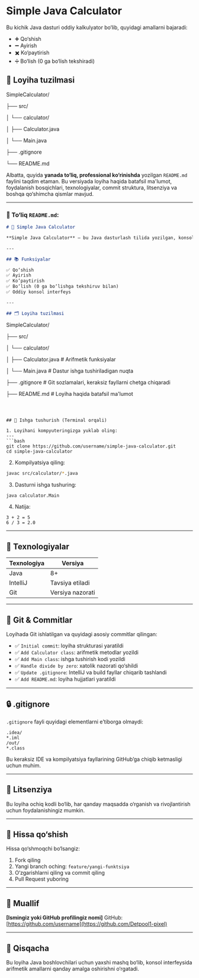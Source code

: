 # Simple Java Calculator

Bu kichik Java dasturi oddiy kalkulyator bo‘lib, quyidagi amallarni bajaradi:

- ➕ Qo‘shish
- ➖ Ayirish
- ✖️ Ko‘paytirish
- ➗ Bo‘lish (0 ga bo‘lish tekshiradi)

## 📁 Loyiha tuzilmasi

SimpleCalculator/

├── src/

│ └── calculator/

│ ├── Calculator.java

│ └── Main.java

├── .gitignore

└── README.md

Albatta, quyida **yanada to‘liq, professional ko‘rinishda** yozilgan `README.md` faylini taqdim etaman. Bu versiyada loyiha haqida batafsil ma'lumot, foydalanish bosqichlari, texnologiyalar, commit struktura, litsenziya va boshqa qo‘shimcha qismlar mavjud.

---

### 📄 To‘liq `README.md`:

```markdown
# 🧮 Simple Java Calculator

**Simple Java Calculator** — bu Java dasturlash tilida yozilgan, konsol orqali ishlaydigan oddiy kalkulyator dasturi. U foydalanuvchiga asosiy arifmetik amallarni bajarish imkonini beradi: qo‘shish, ayirish, ko‘paytirish va bo‘lish.

---

## 📚 Funksiyalar

✅ Qo‘shish  
✅ Ayirish  
✅ Ko‘paytirish  
✅ Bo‘lish (0 ga bo‘lishga tekshiruv bilan)  
✅ Oddiy konsol interfeys

---

## 🗂 Loyiha tuzilmasi

```

SimpleCalculator/

├── src/


│   └── calculator/


│       ├── Calculator.java    # Arifmetik funksiyalar


│       └── Main.java          # Dastur ishga tushiriladigan nuqta


├── .gitignore                 # Git sozlamalari, keraksiz fayllarni chetga chiqaradi


├── README.md                  # Loyiha haqida batafsil ma'lumot

````



## 🚀 Ishga tushurish (Terminal orqali)

1. Loyihani kompyuteringizga yuklab oling:
---
```bash
git clone https://github.com/username/simple-java-calculator.git
cd simple-java-calculator
````

2. Kompilyatsiya qiling:

```bash
javac src/calculator/*.java
```

3. Dasturni ishga tushuring:

```bash
java calculator.Main
```

4. Natija:

```
3 + 2 = 5
6 / 3 = 2.0
```

---

## 🔧 Texnologiyalar

| Texnologiya | Versiya          |
| ----------- | ---------------- |
| Java        | 8+               |
| IntelliJ    | Tavsiya etiladi  |
| Git         | Versiya nazorati |

---

## 💾 Git & Commitlar

Loyihada Git ishlatilgan va quyidagi asosiy commitlar qilingan:

* ✅ `Initial commit`: loyiha strukturasi yaratildi
* ✅ `Add Calculator class`: arifmetik metodlar yozildi
* ✅ `Add Main class`: ishga tushirish kodi yozildi
* ✅ `Handle divide by zero`: xatolik nazorati qo‘shildi
* ✅ `Update .gitignore`: IntelliJ va build fayllar chiqarib tashlandi
* ✅ `Add README.md`: loyiha hujjatlari yaratildi

---

## 🔒 .gitignore

`.gitignore` fayli quyidagi elementlarni e’tiborga olmaydi:

```
.idea/
*.iml
/out/
*.class
```

Bu keraksiz IDE va kompilyatsiya fayllarining GitHub’ga chiqib ketmasligi uchun muhim.

---

## 📄 Litsenziya

Bu loyiha ochiq kodli bo‘lib, har qanday maqsadda o‘rganish va rivojlantirish uchun foydalanishingiz mumkin.

---

## 🤝 Hissa qo‘shish

Hissa qo‘shmoqchi bo‘lsangiz:

1. Fork qiling
2. Yangi branch oching: `feature/yangi-funktsiya`
3. O‘zgarishlarni qiling va commit qiling
4. Pull Request yuboring

---

## 👤 Muallif

**\[Ismingiz yoki GitHub profilingiz nomi]**
GitHub: [https://github.com/username](https://github.com/Detpool1-pixel)

---

## 📝 Qisqacha

Bu loyiha Java boshlovchilari uchun yaxshi mashq bo‘lib, konsol interfeysida arifmetik amallarni qanday amalga oshirishni o‘rgatadi.


